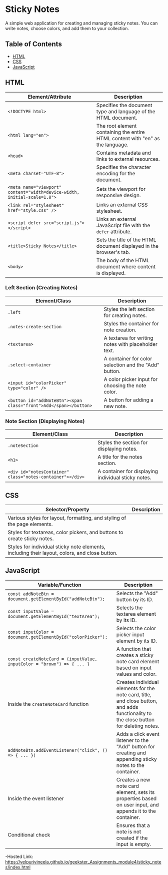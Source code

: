 # Sticky Notes

A simple web application for creating and managing sticky notes. You can write notes, choose colors, and add them to your collection.

## Table of Contents

- [HTML](#html)
- [CSS](#css)
- [JavaScript](#javascript)

## HTML

| Element/Attribute                             | Description                                                                 |
| -------------------------------------------- | --------------------------------------------------------------------------- |
| `<!DOCTYPE html>`                            | Specifies the document type and language of the HTML document.              |
| `<html lang="en">`                           | The root element containing the entire HTML content with "en" as the language. |
| `<head>`                                     | Contains metadata and links to external resources.                         |
| `<meta charset="UTF-8">`                      | Specifies the character encoding for the document.                         |
| `<meta name="viewport" content="width=device-width, initial-scale=1.0">` | Sets the viewport for responsive design. |
| `<link rel="stylesheet" href="style.css" />`  | Links an external CSS stylesheet.                                           |
| `<script defer src="script.js"></script>`     | Links an external JavaScript file with the `defer` attribute.              |
| `<title>Sticky Notes</title>`                 | Sets the title of the HTML document displayed in the browser's tab.        |
| `<body>`                                     | The body of the HTML document where content is displayed.                 |

### Left Section (Creating Notes)

| Element/Class                               | Description                                                                 |
| -------------------------------------------- | --------------------------------------------------------------------------- |
| `.left`                                     | Styles the left section for creating notes.                               |
| `.notes-create-section`                     | Styles the container for note creation.                                    |
| `<textarea>`                                | A textarea for writing notes with placeholder text.                         |
| `.select-container`                         | A container for color selection and the "Add" button.                      |
| `<input id="colorPicker" type="color" />`    | A color picker input for choosing the note color.                         |
| `<button id="addNoteBtn"><span class="front">Add</span></button>` | A button for adding a new note.                              |

### Note Section (Displaying Notes)

| Element/Class                               | Description                                                                 |
| -------------------------------------------- | --------------------------------------------------------------------------- |
| `.noteSection`                              | Styles the section for displaying notes.                                  |
| `<h1>`                                      | A title for the notes section.                                             |
| `<div id="notesContainer" class="notes-container"></div>` | A container for displaying individual sticky notes.                |

## CSS

| Selector/Property                           | Description                                                                 |
| -------------------------------------------- | --------------------------------------------------------------------------- |
| Various styles for layout, formatting, and styling of the page elements.    |
| Styles for textareas, color pickers, and buttons to create sticky notes.     |
| Styles for individual sticky note elements, including their layout, colors, and close button. |

## JavaScript

| Variable/Function                           | Description                                                                 |
| -------------------------------------------- | --------------------------------------------------------------------------- |
| `const addNoteBtn = document.getElementById("addNoteBtn");` | Selects the "Add" button by its ID.                        |
| `const inputValue = document.getElementById("textArea");` | Selects the textarea element by its ID. |
| `const inputColor = document.getElementById("colorPicker");` | Selects the color picker input element by its ID. |
| `const createNoteCard = (inputValue, inputColor = "brown") => { ... }` | A function that creates a sticky note card element based on input values and color. |
| Inside the `createNoteCard` function         | Creates individual elements for the note card, title, and close button, and adds functionality to the close button for deleting notes. |
| `addNoteBtn.addEventListener("click", () => { ... })` | Adds a click event listener to the "Add" button for creating and appending sticky notes to the container. |
| Inside the event listener                   | Creates a new note card element, sets its properties based on user input, and appends it to the container. |
| Conditional check                           | Ensures that a note is not created if the input is empty.                   |

-Hosted Link: https://velpurivineela.github.io/geekster_Assignments_module4/sticky_notes/index.html
